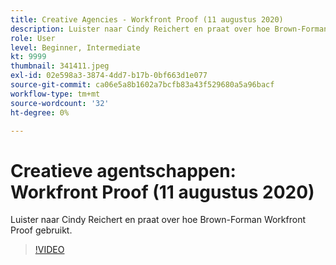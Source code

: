 ```yaml
---
title: Creative Agencies - Workfront Proof (11 augustus 2020)
description: Luister naar Cindy Reichert en praat over hoe Brown-Forman Workfront Proof gebruikt.
role: User
level: Beginner, Intermediate
kt: 9999
thumbnail: 341411.jpeg
exl-id: 02e598a3-3874-4dd7-b17b-0bf663d1e077
source-git-commit: ca06e5a8b1602a7bcfb83a43f529680a5a96bacf
workflow-type: tm+mt
source-wordcount: '32'
ht-degree: 0%

---
```


# Creatieve agentschappen: Workfront Proof (11 augustus 2020)

Luister naar Cindy Reichert en praat over hoe Brown-Forman Workfront Proof gebruikt.

>[!VIDEO](https://video.tv.adobe.com/v/341411/?quality=12&learn=on)
